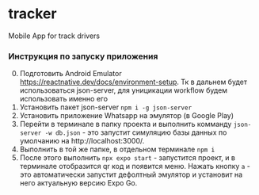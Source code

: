 # tracker
Mobile App for track drivers

### Инструкция по запуску приложения

0. Подготовить Android Emulator https://reactnative.dev/docs/environment-setup. Тк в дальнем будет использоваться json-server, для уницикации workflow будем использовать именно его
1. Установить пакет json-server `npm i -g json-server`
2. Установить приложение Whatsapp на эмулятор (в Google Play)
3. Перейти в терминале в папку проекта и выполнить комманду `json-server -w db.json` - это запустит симуляцию базы данных по умолчанию на http://localhost:3000/.
4. Выполнить в той же папке, в отдельном терминале `npm i`
5. После этого выполнить `npx expo start` - запустится проект, и в терминале отобразится qr код и появится меню. Нажать кнопку `a` - это автоматически запустит дефолтный эмулятор и установит на него актуальную версию Expo Go.


